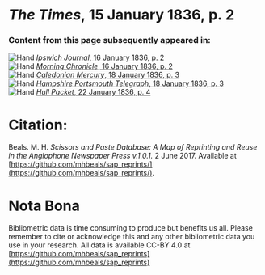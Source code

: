 # *The Times*, 15 January 1836, p. 2  
  
### Content from this page subsequently appeared in:  
![Hand](http://scissorsandpaste.net/wp-content/uploads/2017/06/smallhandpointer.png) [*Ipswich Journal*, 16 January 1836, p. 2](https://mhbeals.github.io/sap_html/Ipswich-Journal/Ipswich-Journal-16-January-1836-p-2)  
![Hand](http://scissorsandpaste.net/wp-content/uploads/2017/06/smallhandpointer.png) [*Morning Chronicle*, 16 January 1836, p. 2](https://mhbeals.github.io/sap_html/Morning-Chronicle/Morning-Chronicle-16-January-1836-p-2)  
![Hand](http://scissorsandpaste.net/wp-content/uploads/2017/06/smallhandpointer.png) [*Caledonian Mercury*, 18 January 1836, p. 3](https://mhbeals.github.io/sap_html/Caledonian-Mercury/Caledonian-Mercury-18-January-1836-p-3)  
![Hand](http://scissorsandpaste.net/wp-content/uploads/2017/06/smallhandpointer.png) [*Hampshire Portsmouth Telegraph*, 18 January 1836, p. 3](https://mhbeals.github.io/sap_html/Hampshire-Portsmouth-Telegraph/Hampshire-Portsmouth-Telegraph-18-January-1836-p-3)  
![Hand](http://scissorsandpaste.net/wp-content/uploads/2017/06/smallhandpointer.png) [*Hull Packet*, 22 January 1836, p. 4](https://mhbeals.github.io/sap_html/Hull-Packet/Hull-Packet-22-January-1836-p-4)  


# Citation: 

Beals. M. H. *Scissors and Paste Database: A Map of Reprinting and Reuse in the Anglophone Newspaper Press v.1.0.1.* 2 June 2017. Available at [https://github.com/mhbeals/sap_reprints/](https://github.com/mhbeals/sap_reprints/). 

# Nota Bona

Bibliometric data is time consuming to produce but benefits us all. Please remember to cite or acknowledge this and any other bibliometric data you use in your research. All data is available CC-BY 4.0 at [https://github.com/mhbeals/sap_reprints](https://github.com/mhbeals/sap_reprints)
